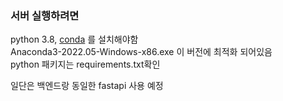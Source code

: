 ### 서버 실행하려면

python 3.8, [conda](https://repo.anaconda.com/archive/) 를 설치해야함  
Anaconda3-2022.05-Windows-x86.exe 이 버전에 최적화 되어있음  
python 패키지는 requirements.txt확인

일단은 백엔드랑 동일한 fastapi 사용 예정

